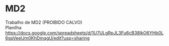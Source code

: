 # MD2
Trabalho de MD2 (PROIBIDO CALVO)
<br>
Planilha https://docs.google.com/spreadsheets/d/1U7ULgRpJL3Fu6cB38lkO6YHb0L6gsVeelJm0KhDmqgU/edit?usp=sharing
